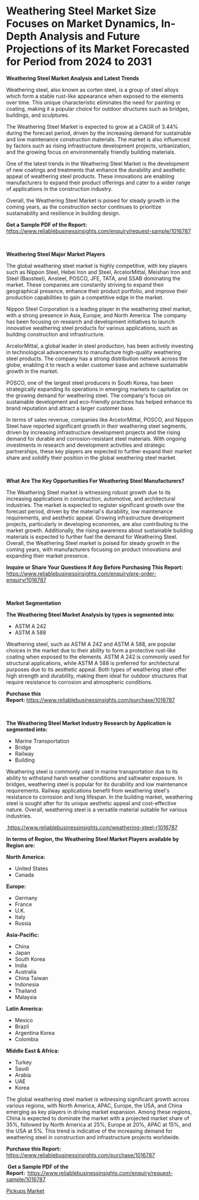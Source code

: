 <p><h1>Weathering Steel Market Size Focuses on Market Dynamics, In-Depth Analysis and Future Projections of its Market Forecasted for Period from 2024 to 2031</h1></p><p><strong>Weathering Steel Market Analysis and Latest Trends</strong></p>
<p><p>Weathering steel, also known as corten steel, is a group of steel alloys which form a stable rust-like appearance when exposed to the elements over time. This unique characteristic eliminates the need for painting or coating, making it a popular choice for outdoor structures such as bridges, buildings, and sculptures.</p><p>The Weathering Steel Market is expected to grow at a CAGR of 3.44% during the forecast period, driven by the increasing demand for sustainable and low maintenance construction materials. The market is also influenced by factors such as rising infrastructure development projects, urbanization, and the growing focus on environmentally friendly building materials.</p><p>One of the latest trends in the Weathering Steel Market is the development of new coatings and treatments that enhance the durability and aesthetic appeal of weathering steel products. These innovations are enabling manufacturers to expand their product offerings and cater to a wider range of applications in the construction industry.</p><p>Overall, the Weathering Steel Market is poised for steady growth in the coming years, as the construction sector continues to prioritize sustainability and resilience in building design.</p></p>
<p><strong>Get a Sample PDF of the Report:&nbsp;</strong> <a href="https://www.reliablebusinessinsights.com/enquiry/request-sample/1016787">https://www.reliablebusinessinsights.com/enquiry/request-sample/1016787</a></p>
<p>&nbsp;</p>
<p><strong>Weathering Steel Major Market Players</strong></p>
<p><p>The global weathering steel market is highly competitive, with key players such as Nippon Steel, Hebei Iron and Steel, ArcelorMittal, Meishan Iron and Steel (Baosteel), Ansteel, POSCO, JFE, TATA, and SSAB dominating the market. These companies are constantly striving to expand their geographical presence, enhance their product portfolio, and improve their production capabilities to gain a competitive edge in the market.</p><p>Nippon Steel Corporation is a leading player in the weathering steel market, with a strong presence in Asia, Europe, and North America. The company has been focusing on research and development initiatives to launch innovative weathering steel products for various applications, such as building construction and infrastructure.</p><p>ArcelorMittal, a global leader in steel production, has been actively investing in technological advancements to manufacture high-quality weathering steel products. The company has a strong distribution network across the globe, enabling it to reach a wider customer base and achieve sustainable growth in the market.</p><p>POSCO, one of the largest steel producers in South Korea, has been strategically expanding its operations in emerging markets to capitalize on the growing demand for weathering steel. The company's focus on sustainable development and eco-friendly practices has helped enhance its brand reputation and attract a larger customer base.</p><p>In terms of sales revenue, companies like ArcelorMittal, POSCO, and Nippon Steel have reported significant growth in their weathering steel segments, driven by increasing infrastructure development projects and the rising demand for durable and corrosion-resistant steel materials. With ongoing investments in research and development activities and strategic partnerships, these key players are expected to further expand their market share and solidify their position in the global weathering steel market.</p></p>
<p>&nbsp;</p>
<p><strong>What Are The Key Opportunities For Weathering Steel Manufacturers?</strong></p>
<p><p>The Weathering Steel market is witnessing robust growth due to its increasing applications in construction, automotive, and architectural industries. The market is expected to register significant growth over the forecast period, driven by the material's durability, low maintenance requirements, and aesthetic appeal. Growing infrastructure development projects, particularly in developing economies, are also contributing to the market growth. Additionally, the rising awareness about sustainable building materials is expected to further fuel the demand for Weathering Steel. Overall, the Weathering Steel market is poised for steady growth in the coming years, with manufacturers focusing on product innovations and expanding their market presence.</p></p>
<p><strong>Inquire or Share Your Questions If Any Before Purchasing This Report:</strong> <a href="https://www.reliablebusinessinsights.com/enquiry/pre-order-enquiry/1016787">https://www.reliablebusinessinsights.com/enquiry/pre-order-enquiry/1016787</a></p>
<p>&nbsp;</p>
<p><strong>Market Segmentation</strong></p>
<p><strong>The Weathering Steel Market Analysis by types is segmented into:</strong></p>
<p><ul><li>ASTM A 242</li><li>ASTM A 588</li></ul></p>
<p><p>Weathering steel, such as ASTM A 242 and ASTM A 588, are popular choices in the market due to their ability to form a protective rust-like coating when exposed to the elements. ASTM A 242 is commonly used for structural applications, while ASTM A 588 is preferred for architectural purposes due to its aesthetic appeal. Both types of weathering steel offer high strength and durability, making them ideal for outdoor structures that require resistance to corrosion and atmospheric conditions.</p></p>
<p><strong>Purchase this Report:&nbsp;</strong><a href="https://www.reliablebusinessinsights.com/purchase/1016787">https://www.reliablebusinessinsights.com/purchase/1016787</a></p>
<p>&nbsp;</p>
<p><strong>The Weathering Steel Market Industry Research by Application is segmented into:</strong></p>
<p><ul><li>Marine Transportation</li><li>Bridge</li><li>Railway</li><li>Building</li></ul></p>
<p><p>Weathering steel is commonly used in marine transportation due to its ability to withstand harsh weather conditions and saltwater exposure. In bridges, weathering steel is popular for its durability and low maintenance requirements. Railway applications benefit from weathering steel's resistance to corrosion and long lifespan. In the building market, weathering steel is sought after for its unique aesthetic appeal and cost-effective nature. Overall, weathering steel is a versatile material suitable for various industries.</p></p>
<p><a href="https://www.reliablebusinessinsights.com/weathering-steel-r1016787">&nbsp;https://www.reliablebusinessinsights.com/weathering-steel-r1016787</a></p>
<p><strong>In terms of Region, the Weathering Steel Market Players available by Region are:</strong></p>
<p>
    <p> <strong> North America: </strong>
        <ul>
            <li>United States</li>
            <li>Canada</li>
        </ul>
        </p> 
    <p> <strong> Europe: </strong>
        <ul>
            <li>Germany</li>
            <li>France</li>
            <li>U.K.</li>
            <li>Italy</li>
            <li>Russia</li>
        </ul>
        </p> 
    <p> <strong> Asia-Pacific: </strong>
        <ul>
            <li>China</li>
            <li>Japan</li>
            <li>South Korea</li>
            <li>India</li>
            <li>Australia</li>
            <li>China Taiwan</li>
            <li>Indonesia</li>
            <li>Thailand</li>
            <li>Malaysia</li>
        </ul>
        </p> 
    <p> <strong> Latin America: </strong>
        <ul>
            <li>Mexico</li>
            <li>Brazil</li>
            <li>Argentina Korea</li>
            <li>Colombia</li>
        </ul>
        </p> 
    <p> <strong> Middle East & Africa: </strong>
        <ul>
            <li>Turkey</li>
            <li>Saudi</li>
            <li>Arabia</li>
            <li>UAE</li>
            <li>Korea</li>
        </ul>
    </p>
    </p>
<p><p>The global weathering steel market is witnessing significant growth across various regions, with North America, APAC, Europe, the USA, and China emerging as key players in driving market expansion. Among these regions, China is expected to dominate the market with a projected market share of 35%, followed by North America at 25%, Europe at 20%, APAC at 15%, and the USA at 5%. This trend is indicative of the increasing demand for weathering steel in construction and infrastructure projects worldwide.</p></p>
<p><strong>Purchase this Report: </strong><a href="https://www.reliablebusinessinsights.com/purchase/1016787">https://www.reliablebusinessinsights.com/purchase/1016787</a></p>
<p>&nbsp;<strong>Get a Sample PDF of the Report:&nbsp;&nbsp;</strong><a href="https://www.reliablebusinessinsights.com/enquiry/request-sample/1016787">https://www.reliablebusinessinsights.com/enquiry/request-sample/1016787</a></p>
<p><strong></strong></p>
<p><p><a href="https://view.publitas.com/reportprime-1/pickups-market-market-segmentation-geographical-regions-and-market-forcast-till-2031/">Pickups Market</a></p></p>
